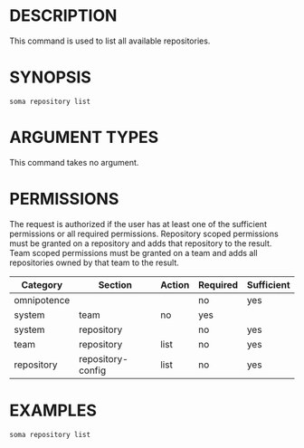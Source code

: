 # DESCRIPTION

This command is used to list all available repositories.

# SYNOPSIS

```
soma repository list
```

# ARGUMENT TYPES

This command takes no argument.

# PERMISSIONS

The request is authorized if the user has at least one of the sufficient
permissions or all required permissions.
Repository scoped permissions must be granted on a repository and adds
that repository to the result.
Team scoped permissions must be granted on a team and adds all repositories
owned by that team to the result.

Category | Section | Action | Required | Sufficient
 ------- | ------- | ------ | -------- | ----------
omnipotence | | | no | yes
system | team | no | yes
system | repository | | no | yes
team | repository | list | no | yes
repository | repository-config | list | no | yes

# EXAMPLES

```
soma repository list
```
